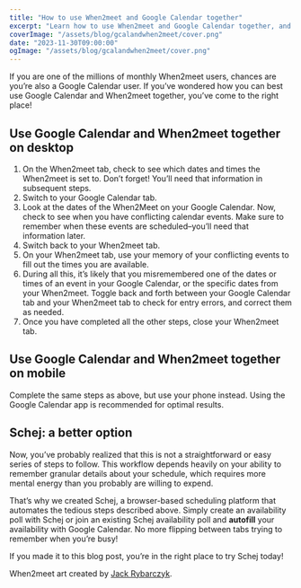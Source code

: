 ```yaml
---
title: "How to use When2meet and Google Calendar together"
excerpt: "Learn how to use When2meet and Google Calendar together, and discover that there may be a different, better way to handle group scheduling."
coverImage: "/assets/blog/gcalandwhen2meet/cover.png"
date: "2023-11-30T09:00:00"
ogImage: "/assets/blog/gcalandwhen2meet/cover.png"
---
```


If you are one of the millions of monthly When2meet users, chances are you’re also a Google Calendar user. If you’ve wondered how you can best use Google Calendar and When2meet together, you’ve come to the right place! 


## Use Google Calendar and When2meet together on desktop



1. On the When2meet tab, check to see which dates and times the When2meet is set to. Don’t forget! You’ll need that information in subsequent steps.
2. Switch to your Google Calendar tab.
3. Look at the dates of the When2Meet on your Google Calendar. Now, check to see when you have conflicting calendar events. Make sure to remember when these events are scheduled–you’ll need that information later.
4. Switch back to your When2meet tab.
5. On your When2meet tab, use your memory of your conflicting events to fill out the times you are available. 
6. During all this, it’s likely that you misremembered one of the dates or times of an event in your Google Calendar, or the specific dates from your When2meet. Toggle back and forth between your Google Calendar tab and your When2meet tab to check for entry errors, and correct them as needed.
7. Once you have completed all the other steps, close your When2meet tab.


## Use Google Calendar and When2meet together on mobile

Complete the same steps as above, but use your phone instead. Using the Google Calendar app is recommended for optimal results.  


## Schej: a better option

Now, you’ve probably realized that this is not a straightforward or easy series of steps to follow. This workflow depends heavily on your ability to remember granular details about your schedule, which requires more mental energy than you probably are willing to expend. 

That’s why we created Schej, a browser-based scheduling platform that automates the tedious steps described above. Simply create an availability poll with Schej or join an existing Schej availability poll and **autofill** your availability with Google Calendar. No more flipping between tabs trying to remember when you’re busy!

If you made it to this blog post, you’re in the right place to try Schej today!


When2meet art created by [Jack Rybarczyk](https://www.jackrybarczyk.com/blogposts/when2meet.html).
